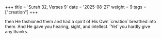 +++
title = 'Surah 32, Verses 9'
date = '2025-08-27'
weight = 9
tags = ["creation"]
+++

then He fashioned them and had a spirit of His Own ˹creation˺ breathed into them. And He gave you hearing, sight, and intellect. ˹Yet˺ you hardly give any thanks.